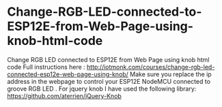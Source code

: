 # Change-RGB-LED-connected-to-ESP12E-from-Web-Page-using-knob-html-code
Change RGB LED connected to ESP12E from Web Page using knob html code
Full instructions here : http://iotmonk.com/courses/change-rgb-led-connected-esp12e-web-page-using-knob/ 
Make sure you replace the ip address in the webpage to control your ESP12E NodeMCU connected to  groove RGB LED .
For jquery knob I have used the following library:
https://github.com/aterrien/jQuery-Knob
